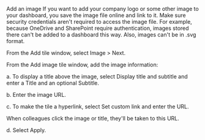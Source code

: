 Add an image
If you want to add your company logo or some other image to your dashboard, you save the image file online and link to it. Make sure security credentials aren't required to access the image file. For example, because OneDrive and SharePoint require authentication, images stored there can't be added to a dashboard this way. Also, images can't be in .svg format.

From the Add tile window, select Image > Next.

From the Add image tile window, add the image information:

a. To display a title above the image, select Display title and subtitle and enter a Title and an optional Subtitle.

b. Enter the image URL.

c. To make the tile a hyperlink, select Set custom link and enter the URL.

When colleagues click the image or title, they'll be taken to this URL.

d. Select Apply.
